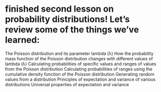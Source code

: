 # finished second lesson on probability distributions! Let’s review some of the things we’ve learned:

The Poisson distribution and its parameter lambda (λ)
How the probability mass function of the Poisson distribution changes with different values of lambda (λ)
Calculating probabilities of specific values and ranges of values from the Poisson distribution
Calculating probabilities of ranges using the cumulative density function of the Poisson distribution
Generating random values from a distribution
Principles of expectation and variance of various distributions
Universal properties of expectation and variance